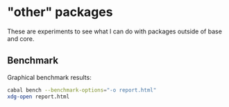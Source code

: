 # "other" packages

These are experiments to see what I can do with packages outside of base and core.

## Benchmark

Graphical benchmark results:

```sh
cabal bench --benchmark-options="-o report.html"
xdg-open report.html
```